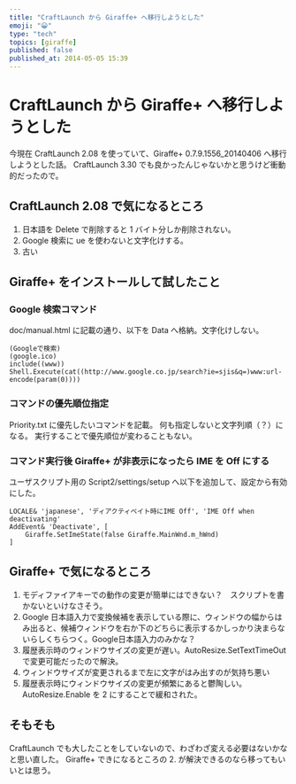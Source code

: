 ```yaml
---
title: "CraftLaunch から Giraffe+ へ移行しようとした"
emoji: "😀"
type: "tech"
topics: [giraffe]
published: false
published_at: 2014-05-05 15:39
---
```

# CraftLaunch から Giraffe+ へ移行しようとした

今現在 CraftLaunch 2.08 を使っていて、Giraffe+ 0.7.9.1556_20140406 へ移行しようとした話。
CraftLaunch 3.30 でも良かったんじゃないかと思うけど衝動的だったので。

## CraftLaunch 2.08 で気になるところ

1. 日本語を Delete で削除すると 1 バイト分しか削除されない。
2. Google 検索に ue を使わないと文字化けする。
3. 古い

## Giraffe+ をインストールして試したこと

### Google 検索コマンド

doc/manual.html に記載の通り、以下を Data へ格納。文字化けしない。

```:Google.girrafe
(Googleで検索)
(google.ico)
include((www))
Shell.Execute(cat((http://www.google.co.jp/search?ie=sjis&q=)www:url-encode(param(0))))
```

### コマンドの優先順位指定

Priority.txt に優先したいコマンドを記載。
何も指定しないと文字列順（？）になる。
実行することで優先順位が変わることもない。

### コマンド実行後 Giraffe+ が非表示になったら IME を Off にする

ユーザスクリプト用の Script2/settings/setup へ以下を追加して、設定から有効にした。

```:IMEOffInactive.giraffe
LOCALE& 'japanese', 'ディアクティベイト時にIME Off', 'IME Off when deactivating'
AddEvent& 'Deactivate',	[
	Giraffe.SetImeState(false Giraffe.MainWnd.m_hWnd)
]
```

## Giraffe+ で気になるところ

1. モディファイアキーでの動作の変更が簡単にはできない？　スクリプトを書かないといけなさそう。
2. Google 日本語入力で変換候補を表示している際に、ウィンドウの幅からはみ出ると、候補ウィンドウを右か下のどちらに表示するかしっかり決まらないらしくちらつく。Google日本語入力のみかな？
3. 履歴表示時のウィンドウサイズの変更が遅い。AutoResize.SetTextTimeOutで変更可能だったので解決。
4. ウィンドウサイズが変更されるまで左に文字がはみ出すのが気持ち悪い
5. 履歴表示時にウィンドウサイズの変更が頻繁にあると鬱陶しい。AutoResize.Enable を 2 にすることで緩和された。

## そもそも

CraftLaunch でも大したことをしていないので、わざわざ変える必要はないかなと思い直した。
Giraffe+ できになるところの 2. が解決できるのなら移ってもいいとは思う。

